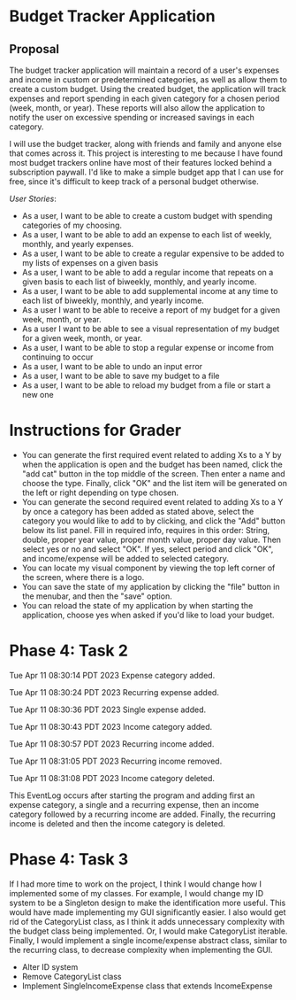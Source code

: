 # Budget Tracker Application

## Proposal

The budget tracker application will maintain a record of 
a user's expenses and income in custom or predetermined categories, as well as allow them to
create a custom budget. Using the created budget, the
application will track expenses and report spending in
each given category for a chosen period (week, month, or year).
These reports will also allow the application to notify the user
on excessive spending or increased savings in each category.

I will use the budget tracker, along with friends and family and
anyone else that comes across it. This project is interesting to me
because I have found most budget trackers online have most of
their features locked behind a subscription paywall. I'd like to
make a simple budget app that I can use for free, since it's difficult
to keep track of a personal budget otherwise.

*User Stories*:
- As a user, I want to be able to create a custom budget with
spending categories of my choosing.
- As a user, I want to be able to add an expense to each list of
weekly, monthly, and yearly expenses.
- As a user, I want to be able to create a regular expensive to be added
to my lists of expenses on a given basis
- As a user, I want to be able to add a regular income that repeats
on a given basis to each list of biweekly, monthly, and yearly income.
- As a user, I want to be able to add supplemental income at any time
to each list of biweekly, monthly, and yearly income.
- As a user I want to be able to receive a report of my
budget for a given week, month, or year.
- As a user I want to be able to see a visual representation of my
budget for a given week, month, or year.
- As a user, I want to be able to stop a regular expense or income
from continuing to occur
- As a user, I want to be able to undo an input error
- As a user, I want to be able to save my budget to a file
- As a user, I want to be able to reload my budget from a file or start a new one

# Instructions for Grader

- You can generate the first required event related to adding Xs to a Y by when the application is open
and the budget has been named, click the "add cat" button in the top middle of the screen. Then enter a name and choose
the type. Finally, click "OK" and the list item will be generated on the left or right depending on type chosen.
- You can generate the second required event related to adding Xs to a Y by once a category has been added as stated
above, select the category you would like to add to by clicking, and click the "Add" button below its list panel. Fill in required
info, requires in this order: String, double, proper year value, proper month value, proper day value. Then select
yes or no and select "OK". If yes, select period and click "OK", and income/expense will be added to selected category.
- You can locate my visual component by viewing the top left corner of the screen, where there is a logo.
- You can save the state of my application by clicking the "file" button in the menubar, and then the "save" option.
- You can reload the state of my application by when starting the application, choose yes when asked if you'd like to
load your budget.

# Phase 4: Task 2
Tue Apr 11 08:30:14 PDT 2023
Expense category added.


Tue Apr 11 08:30:24 PDT 2023
Recurring expense added.


Tue Apr 11 08:30:36 PDT 2023
Single expense added.


Tue Apr 11 08:30:43 PDT 2023
Income category added.


Tue Apr 11 08:30:57 PDT 2023
Recurring income added.


Tue Apr 11 08:31:05 PDT 2023
Recurring income removed.


Tue Apr 11 08:31:08 PDT 2023
Income category deleted.


This EventLog occurs after starting the program and adding first an expense category, a single and a recurring expense,
then an income category followed by a recurring income are added. Finally, the recurring income is deleted and then the
income category is deleted.

# Phase 4: Task 3
If I had more time to work on the project, I think I would change how I implemented
some of my classes. For example, I would change my ID system to be a Singleton design to make the
identification more useful. This would have made implementing my GUI significantly easier. I also
would get rid of the CategoryList class, as I think it adds unnecessary complexity with the budget class
being implemented. Or, I would make CategoryList iterable. Finally, I would implement a single income/expense abstract class, similar to the recurring class,
to decrease complexity when implementing the GUI.

- Alter ID system
- Remove CategoryList class
- Implement SingleIncomeExpense class that extends IncomeExpense
